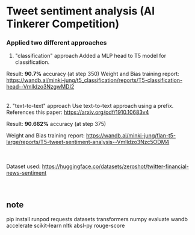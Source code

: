 # Tweet sentiment analysis (AI Tinkerer Competition)

### Applied two different approaches

1. "classification" approach
Added a MLP head to T5 model for classification.

Result: **90.7%** accuracy (at step 350)
Weight and Bias training report: https://wandb.ai/minki-jung/t5_classification/reports/T5-classification-head--Vmlldzo3NzgwMDI2 <br><br><br>
2. "text-to-text" approach
Use text-to-text approach using a prefix. References this paper: https://arxiv.org/pdf/1910.10683v4

Result: **90.662%** accuracy (at step 375)

Weight and Bias training report: https://wandb.ai/minki-jung/flan-t5-large/reports/T5-tweet-sentiment-analysis--Vmlldzo3Nzc5ODM4 <br><br><br>

Dataset used: https://huggingface.co/datasets/zeroshot/twitter-financial-news-sentiment <br><br><br>

note
---------------------
pip install runpod requests datasets transformers numpy evaluate wandb accelerate scikit-learn nltk absl-py rouge-score
